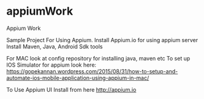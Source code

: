 # appiumWork
Appium Work

Sample Project For Using Appium.
Install Appium.io for using appium server
Install Maven, Java, Android Sdk tools



For MAC look at config repository for installing java, maven etc
To set up IOS Simulator for appium look here: https://gopekannan.wordpress.com/2015/08/31/how-to-setup-and-automate-ios-mobile-application-using-appium-in-mac/

To Use Appium UI Install from here
http://appium.io

